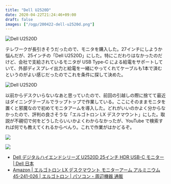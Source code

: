 ```yaml
---
title: "Dell U2520D"
date: 2020-04-22T21:24:46+09:00
draft: false
images: ["/ogp/200422-dell-u2520d.png"]
---
```


![Dell U2520D](https://lh3.googleusercontent.com/xOKpJM4J0XYtW5wrCrFI3pLqpuxOdPMZ2wWIl_Y8kLd16K2frCTjfOMsXHyJtupKfz0O8EAYMtQF0XXtZrg_A0Cgh2mrEhdTm0PFMFXLUzh1j_2tpHO4WCszaaOG5xd906IJlcJy6L0=w900)

テレワークが長引きそうだったので、モニタを購入した。27インチにしようか悩んだが、25インチの「Dell U2520D」にした。特にこだわりはなかったのだけど、会社で支給されているモニタが USB Type-C による給電をサポートしていて、外部ディスプレイ出力と給電を一緒にやってくれてケーブルも1本で済むというのがよい感じだったのでこれを条件に探して決めた。

![Dell U2520D](https://lh3.googleusercontent.com/pVU0Y6xAsm7RIap8DRqxUZSRCo6ad9dQguwGHno8fAATV-GN7WFQXeWasRCk2QUjFr7_pA8yIK2UAlUVuUy4IcW4qQ6oGfEBQ5qhVfTO48nhTIwoJgWlBQ2ftkxmgG2wD5-bw05hjfA=w611-h814-no)

以前からデスクいらないなあと思っていたので、前回の引越しの際に捨てて最近はダイニングテーブルでラップトップで作業している。ここにそのままモニタを置くと邪魔なので初めてモニタアームを導入した。どれがいいのかよく分からなかったので、評判の良さそうな「エルゴトロン LX デスクマウント」にした。取説が不親切で何をどうしたらいいかよくわからなかったが、YouTube で検索すれば何でも教えてくれるからべんり。これで作業がはかどるぞ。

![](https://lh3.googleusercontent.com/g3lLKoDEcAR2oU2_9iLIMqUv8NEGB7oibvVU83Ka6jo5tl7m61Y8xw4WliB2tsIejQyS-AgzTDXcklmE5upUMpaol-dcuW4d6GA9K1SnEFekpxAbDm5iokjHUcuidaemxcatznOuKv4=w1085-h814-no)

![](https://lh3.googleusercontent.com/7f73cPjLUWQtMx07Md3eH7LDjq_SIWLxLhMgTjsxG9Rp_1km_MhGEhnQAgUDbcWm9tVpBTA3juApc3NEg7s-r6penLg96uhT0kgKltKK16YagbogK3frcbCCWnl7HZ7tjwhMxCPbIQo=w1326-h994-no)

- [Dell デジタルハイエンドシリーズ U2520D 25インチ HDR USB\-C モニター \| Dell 日本](https://www.dell.com/ja-jp/shop/dell-%E3%83%87%E3%82%B8%E3%82%BF%E3%83%AB%E3%83%8F%E3%82%A4%E3%82%A8%E3%83%B3%E3%83%89%E3%82%B7%E3%83%AA%E3%83%BC%E3%82%BA-u2520d-25%E3%82%A4%E3%83%B3%E3%83%81-hdr-usb-c-%E3%83%A2%E3%83%8B%E3%82%BF%E3%83%BC/apd/210-avko/%E3%83%A2%E3%83%8B%E3%82%BF%E3%83%BC-%E3%83%A2%E3%83%8B%E3%82%BF%E3%83%BC%E3%82%A2%E3%82%AF%E3%82%BB%E3%82%B5%E3%83%AA%E3%83%BC)
- [Amazon \| エルゴトロン LX デスクマウント モニターアーム アルミニウム 45\-241\-026 \| エルゴトロン \| パソコン・周辺機器 通販](https://www.amazon.co.jp/gp/product/B00358RIRC/)
